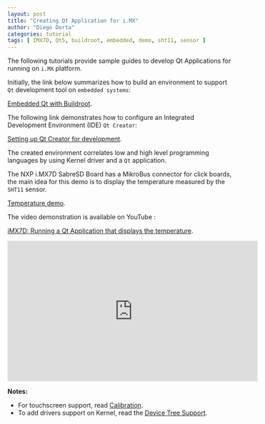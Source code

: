 ```yaml
---
layout: post
title: "Creating Qt Application for i.MX"
author: "Diego Dorta"
categories: tutorial
tags: [ IMX7D, Qt5, buildroot, embedded, demo, sht11, sensor ]
---
```


The following tutorials provide sample guides to develop Qt Applications for running on `i.MX` platform.

Initially, the link below summarizes how to build an environment to support `Qt` development tool on `embedded systems`:

[Embedded Qt with Buildroot](https://github.com/diegohdorta/feynman/tree/master/buildroot-qt).

The following link demonstrates how to configure an Integrated Development Environment (IDE) `Qt Creator`:

[Setting up Qt Creator for development](https://github.com/diegohdorta/feynman/blob/master/buildroot-qt/docs/qtcreator.md).

The created environment correlates low and high level programming languages by using Kernel driver and a `Qt` application.

The NXP i.MX7D SabreSD Board has a MikroBus connector for click boards, the main idea for this demo is to display the temperature measured by the `SHT11` sensor.

[Temperature demo](https://github.com/diegohdorta/feynman/tree/master/buildroot-qt/examples/demo_imx7).

The video demonstration is available on YouTube :

[iMX7D: Running a Qt Application that displays the temperature](https://www.youtube.com/watch?v=O5F1N312Bhg).

<iframe width="560" height="315" src="https://www.youtube.com/embed/O5F1N312Bhg" frameborder="0" allowfullscreen align="center"></iframe>

**Notes:**

* For touchscreen support, read [Calibration](https://github.com/diegohdorta/feynman/blob/master/buildroot-qt/examples/calibration.md).
* To add drivers support on Kernel, read the [Device Tree Support](https://imxdev.gitlab.io/tutorial/How_to_add_DT_support_for_a_driver/).
